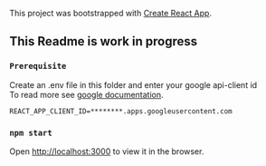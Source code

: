 This project was bootstrapped with [Create React App](https://github.com/facebook/create-react-app).

## This Readme is work in progress


### `Prerequisite`

Create an .env file in this folder and enter your google api-client id<br>
To read more see [google documentation](https://developers.google.com/identity/sign-in/web/sign-in).<br>
```
REACT_APP_CLIENT_ID=********.apps.googleusercontent.com
```

### `npm start`

Open [http://localhost:3000](http://localhost:3000) to view it in the browser.

